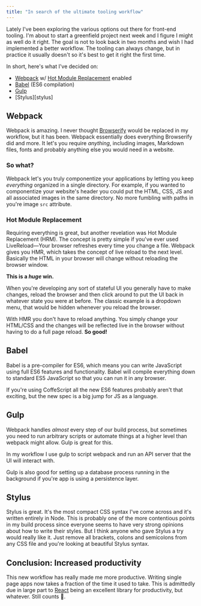 ```yaml
---
title: "In search of the ultimate tooling workflow"
---
```


Lately I've been exploring the various options out there for front-end tooling. I'm about to start a greenfield project next week and I figure I might as well do it right. The goal is not to look back in two months and wish I had implemented a better workflow. The tooling can always change, but in practice it usually doesn't so it's best to get it right the first time.

In short, here's what I've decided on:

* [Webpack][webpack] w/ [Hot Module Replacement][hmr] enabled
* [Babel][babel] (ES6 compilation)
* [Gulp][gulp]
* [Stylus][stylus]

## Webpack

Webpack is amazing. I never thought [Browserify][browserify] would be replaced in my workflow, but it has been. Webpack essentially does everything Browserify did and more. It let's you require _anything_, including images, Markdown files, fonts and probably anything else you would need in a website.

### So what?

Webpack let's you truly componentize your applications by letting you keep _everything_ organized in a single directory. For example, if you wanted to componentize your website's header you could put the HTML, CSS, JS and all associated images in the same directory. No more fumbling with paths in you're image `src` attribute.

### Hot Module Replacement

Requiring everything is great, but another revelation was Hot Module Replacement (HRM). The concept is pretty simple if you've ever used LiveReload—Your browser refreshes every time you change a file. Webpack gives you HMR, which takes the concept of live reload to the next level. Basically the HTML in your browser will change without reloading the browser window.

**This is a _huge_ win.**

When you're developing any sort of stateful UI you generally have to make changes, reload the browser and then click around to put the UI back in whatever state you were at before. The classic example is a dropdown menu, that would be hidden whenever you reload the browser.

With HMR you don't have to reload anything. You simply change your HTML/CSS and the changes will be reflected live in the browser without having to do a full page reload. **So good!**

## Babel

Babel is a pre-compiler for ES6, which means you can write JavaScript using full ES6 features and functionality. Babel will compile everything down to standard ES5 JavaScript so that you can run it in any browser.

If you're using CoffeScript all the new ES6 features probably aren't that exciting, but the new spec is a big jump for JS as a language.

## Gulp

Webpack handles _almost_ every step of our build process, but sometimes you need to run arbitrary scripts or automate things at a higher level than webpack might allow. Gulp is great for this.

In my workflow I use gulp to script webpack and run an API server that the UI will interact with.

Gulp is also good for setting up a database process running in the background if you're app is using a persistence layer.

## Stylus

Stylus is great. It's the most compact CSS syntax I've come across and it's written entirely in Node. This is probably one of the more contentious points in my build process since everyone seems to have very strong opinions about how to write their styles. But I think anyone who gave Stylus a try would really like it. Just remove all brackets, colons and semicolons from any CSS file and you're looking at beautiful Stylus syntax.

## Conclusion: Increased productivity

This new workflow has really made me more productive. Writing single page apps now takes a fraction of the time it used to take. This is admittedly due in large part to [React][react] being an excellent library for productivity, but whatever. Still counts :beers:.

[webpack]: http://webpack.github.io/
[react]: https://facebook.github.io/react/
[gulp]: http://gulpjs.com/
[babel]: https://babeljs.io/
[hmr]: https://github.com/webpack/docs/wiki/hot-module-replacement-with-webpack
[browserify]: http://browserify.org/
